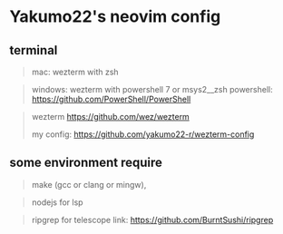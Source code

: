 # Yakumo22's neovim config


## terminal
> mac: wezterm with zsh
> 

> windows: wezterm with powershell 7
> or msys2__zsh
> powershell:
> https://github.com/PowerShell/PowerShell

> wezterm
> https://github.com/wez/wezterm
> 
> my config:
> https://github.com/yakumo22-r/wezterm-config


## some environment require
> make (gcc or clang or mingw),

> nodejs for lsp

> ripgrep for telescope
> link: https://github.com/BurntSushi/ripgrep


